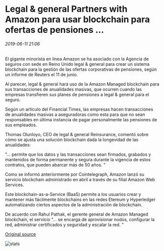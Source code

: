 # Legal & general Partners with Amazon para usar blockchain para ofertas de pensiones ...

###### 2019-06-11 21:06

El gigante minorista en línea Amazon se ha asociado con la Agencia de seguros con sede en Reino Unido legal & general para crear un sistema blockchain para la gestión de las ofertas corporativas de pensiones, según un informe de Reuters el 11 de junio.

Al parecer, legal & general hará uso de la Amazon Managed blockchain para sus transacciones de anualidades masivas, que ocurren cuando las empresas transfieren sus planes de pensiones a legal & general para el seguro.

Según un artículo del Financial Times, las empresas hacen transacciones de anualidades masivas a aseguradoras como esta para que no sean responsables en última instancia de pagar personalmente las pensiones de sus empleados.

Thomas Olunloyo, CEO de legal & general Reinsurance, comentó sobre cómo se ajusta una solución blockchain dada la longevidad de las anualidades:

"... permite que los datos y las transacciones sean firmados, grabados y mantenidos de forma permanente y segura durante la vigencia de estos contratos, que pueden abarcar más de 50 años. "

Como se informó anteriormente por Cointelegraph, Amazon lanzó su servicio blockchain administrado en abril a través de su filial Amazon Web Services.

Este blockchain-as-a-Service (BaaS) permite a los usuarios crear y mantener más fácilmente blockchains en las redes Etereum y Hyperledger automatizando ciertos aspectos de la administración de blockchain.

De acuerdo con Rahul Pathak, el gerente general de Amazon Managed blockchain, el servicio "... se encarga de aprovisionar nodos, configurar la red, administrar certificados y seguridad y escalar la red. "

[Original source](https://cointelegraph.com/news/legal-general-partners-with-amazon-to-use-blockchain-for-pension-deals)

![stats](https://c.statcounter.com/11760860/0/a89fa40b/1/ "stats")